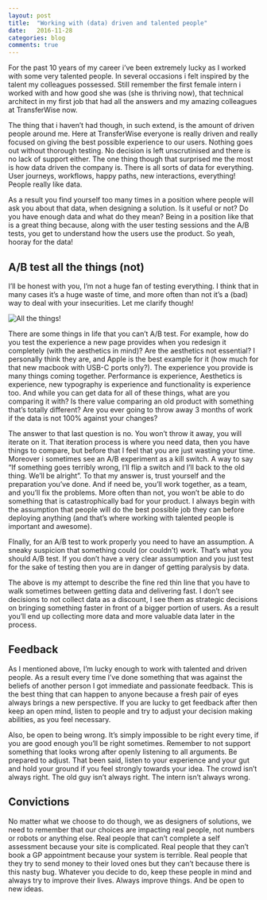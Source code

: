 ```yaml
---
layout: post
title:  "Working with (data) driven and talented people"
date:   2016-11-28
categories: blog
comments: true
---
```

For the past 10 years of my career i’ve been extremely lucky as I worked with some very talented people. In several occasions i felt inspired by the talent my colleagues possessed. Still remember the first female intern i worked with and how good she was (she is thriving now), that technical architect in my first job that had all the answers and my amazing colleagues at TransferWise now.

The thing that i haven’t had though, in such extend, is the amount of driven people around me. Here at TransferWise everyone is really driven and really focused on giving the best possible experience to our users. Nothing goes out without thorough testing. No decision is left unscrutinised and there is no lack of support either. The one thing though that surprised me the most is how data driven the company is. There is all sorts of data for everything. User journeys, workflows, happy paths, new interactions, everything! People really like data.

As a result you find yourself too many times in a position where people will ask you about that data, when designing a solution. Is it useful or not? Do you have enough data and what do they mean? Being in a position like that is a great thing because, along with the user testing sessions and the A/B tests, you get to understand how the users use the product. So yeah, hooray for the data!

## A/B test all the things (not)
I’ll be honest with you, I’m not a huge fan of testing everything. I think that in many cases it’s a huge waste of time, and more often than not it’s a (bad) way to deal with your insecurities. Let me clarify though!

![All the things!]({{site.url}}/assets/all-the-things.png)

There are some things in life that you can’t A/B test. For example, how do you test the experience a new page provides when you redesign it completely (with the aesthetics in mind)? Are the aesthetics not essential? I personally think they are, and Apple is the best example for it (how much for that new macbook with USB-C ports only?). The experience you provide is many things coming together. Performance is experience, Aesthetics is experience, new typography is experience and functionality is experience too. And while you can get data for all of these things, what are you comparing it with? Is there value comparing an old product with something that’s totally different? Are you ever going to throw away 3 months of work if the data is not 100% against your changes?

The answer to that last question is no. You won’t throw it away, you will iterate on it. That iteration process is where you need data, then you have things to compare, but before that I feel that you are just wasting your time. Moreover i sometimes see an A/B experiment as a  kill switch. A way to say “If something goes terribly wrong, I’ll flip a switch and I’ll back to the old thing. We’ll be alright”. To that my answer is, trust yourself and the preparation you’ve done. And if need be, you’ll work together, as a team, and you’ll fix the problems. More often than not, you won’t be able to do something that is catastrophically bad for your product. I always begin with the assumption that people will do the best possible job they can before deploying anything (and that’s where working with talented people is important and awesome).

FInally, for an A/B test to work properly you need to have an assumption. A sneaky suspicion that something could (or couldn’t) work. That’s what you should A/B test. If you don’t have a very clear assumption and you just test for the sake of testing then you are in danger of getting paralysis by data.

The above is my attempt to describe the fine red thin line that you have to walk sometimes between getting data and delivering fast. I don’t see decisions to not collect data as a discount, I see them as strategic decisions on bringing something faster in front of a bigger portion of users. As a result you’ll end up collecting more data and more valuable data later in the process.

## Feedback
As I mentioned above, I’m lucky enough to work with talented and driven people. As a result every time I’ve done something that was against the beliefs of another person I got immediate and passionate feedback. This is the best thing that can happen to anyone because a fresh pair of eyes always brings a new perspective. If you are lucky to get feedback after then keep an open mind, listen to people and try to adjust your decision making abilities, as you feel necessary.

Also, be open to being wrong. It’s simply impossible to be right every time, if you are good enough you’ll be right sometimes. Remember to not support something that looks wrong after openly listening to all arguments. Be prepared to adjust. That been said, listen to your experience and your gut and hold your ground if you feel strongly towards your idea. The crowd isn’t always right. The old guy isn’t always right. The intern isn’t always wrong.

## Convictions
No matter what we choose to do though, we as designers of solutions, we need to remember that our choices are impacting real people, not numbers or robots or anything else. Real people that can’t complete a self assessment because your site is complicated. Real people that they can’t book a GP appointment because your system is terrible. Real people that they try to send money to their loved ones but they can’t because there is this nasty bug. Whatever you decide to do, keep these people in mind and always try to improve their lives. Always improve things. And be open to new ideas.

